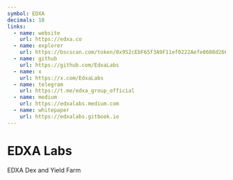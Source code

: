 ```yaml
---
symbol: EDXA
decimals: 18
links:
  - name: website
    url: https://edxa.co
  - name: explorer
    url: https://bscscan.com/token/0x952cEbF65f3A9F11ef0222Aefe0608d26621B097
  - name: github
    url: https://github.com/EdxaLabs
  - name: x
    url: https://x.com/EdxaLabs
  - name: telegram
    url: https://t.me/edxa_group_official
  - name: medium
    url: https://edxalabs.medium.com
  - name: whitepaper
    url: https://edxalabs.gitbook.io
---
```


# EDXA Labs

EDXA Dex and Yield Farm
